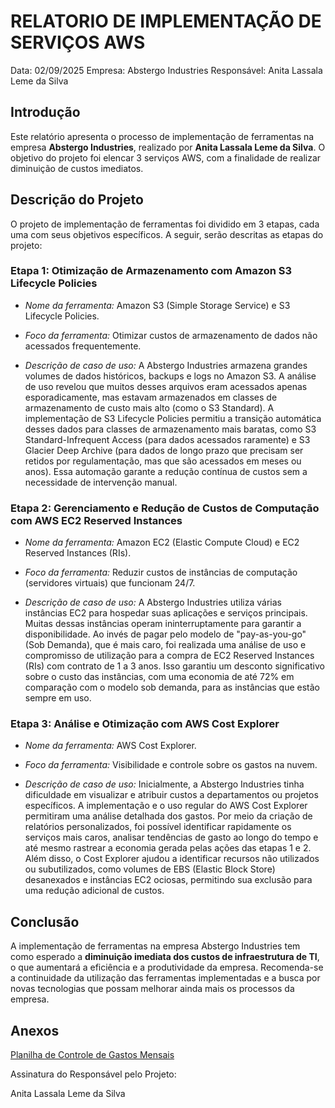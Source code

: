 # RELATORIO DE IMPLEMENTAÇÃO DE SERVIÇOS AWS

Data: 02/09/2025
Empresa: Abstergo Industries
Responsável: Anita Lassala Leme da Silva

## Introdução
Este relatório apresenta o processo de implementação de ferramentas na empresa **Abstergo Industries**, realizado por **Anita Lassala Leme da Silva**. 
O objetivo do projeto foi elencar 3 serviços AWS, com a finalidade de realizar diminuição de custos imediatos.

## Descrição do Projeto
O projeto de implementação de ferramentas foi dividido em 3 etapas, cada uma com seus objetivos específicos. A seguir, serão descritas as etapas do projeto:

### Etapa 1: **Otimização de Armazenamento com Amazon S3 Lifecycle Policies**

- *Nome da ferramenta:* Amazon S3 (Simple Storage Service) e S3 Lifecycle Policies.

- *Foco da ferramenta:*  Otimizar custos de armazenamento de dados não acessados frequentemente.

- *Descrição de caso de uso:* A Abstergo Industries armazena grandes volumes de dados históricos, backups e logs no Amazon S3. A análise de uso revelou que muitos desses arquivos eram acessados apenas esporadicamente, mas estavam armazenados em classes de armazenamento de custo mais alto (como o S3 Standard). A implementação de S3 Lifecycle Policies permitiu a transição automática desses dados para classes de armazenamento mais baratas, como S3 Standard-Infrequent Access (para dados acessados raramente) e S3 Glacier Deep Archive (para dados de longo prazo que precisam ser retidos por regulamentação, mas que são acessados em meses ou anos). Essa automação garante a redução contínua de custos sem a necessidade de intervenção manual.

### Etapa 2: **Gerenciamento e Redução de Custos de Computação com AWS EC2 Reserved Instances**

- *Nome da ferramenta:* Amazon EC2 (Elastic Compute Cloud) e EC2 Reserved Instances (RIs).

- *Foco da ferramenta:* Reduzir custos de instâncias de computação (servidores virtuais) que funcionam 24/7.

- *Descrição de caso de uso:* A Abstergo Industries utiliza várias instâncias EC2 para hospedar suas aplicações e serviços principais. Muitas dessas instâncias operam ininterruptamente para garantir a disponibilidade. Ao invés de pagar pelo modelo de "pay-as-you-go" (Sob Demanda), que é mais caro, foi realizada uma análise de uso e compromisso de utilização para a compra de EC2 Reserved Instances (RIs) com contrato de 1 a 3 anos. Isso garantiu um desconto significativo sobre o custo das instâncias, com uma economia de até 72% em comparação com o modelo sob demanda, para as instâncias que estão sempre em uso.

### Etapa 3: Análise e Otimização com AWS Cost Explorer

- *Nome da ferramenta:* AWS Cost Explorer.

- *Foco da ferramenta:* Visibilidade e controle sobre os gastos na nuvem.

- *Descrição de caso de uso:* Inicialmente, a Abstergo Industries tinha dificuldade em visualizar e atribuir custos a departamentos ou projetos específicos. A implementação e o uso regular do AWS Cost Explorer permitiram uma análise detalhada dos gastos. Por meio da criação de relatórios personalizados, foi possível identificar rapidamente os serviços mais caros, analisar tendências de gasto ao longo do tempo e até mesmo rastrear a economia gerada pelas ações das etapas 1 e 2. Além disso, o Cost Explorer ajudou a identificar recursos não utilizados ou subutilizados, como volumes de EBS (Elastic Block Store) desanexados e instâncias EC2 ociosas, permitindo sua exclusão para uma redução adicional de custos.

## Conclusão

A implementação de ferramentas na empresa Abstergo Industries tem como esperado a **diminuição imediata dos custos de infraestrutura de TI**, o que aumentará a eficiência e a produtividade da empresa. Recomenda-se a continuidade da utilização das ferramentas implementadas e a busca por novas tecnologias que possam melhorar ainda mais os processos da empresa.

## Anexos

[Planilha de Controle de Gastos Mensais](https://docs.google.com/spreadsheets/d/1Cti9Gpfp-GxIWwJ38iW-AhvNh7lKNH9ouUNNZmtM9zo/edit?gid=1882383970#gid=1882383970)

Assinatura do Responsável pelo Projeto:

Anita Lassala Leme da Silva
